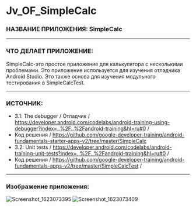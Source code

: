 # Jv_OF_SimpleCalc

### НАЗВАНИЕ ПРИЛОЖЕНИЯ: SimpleCalc

------------------------------

### ЧТО ДЕЛАЕТ ПРИЛОЖЕНИЕ:

SimpleCalc-это простое приложение для калькулятора с несколькими проблемами.
Это приложение используется для изучения отладчика Android Studio.
Это также основа для изучения модульного тестирования в SimpleCalcTest.


------------------------------

### ИСТОЧНИК:

* 3.1: The debugger / Отладчик / https://developer.android.com/codelabs/android-training-using-debugger?index=..%2F..%2Fandroid-training&hl=ru#0 /
* Код решения / https://github.com/google-developer-training/android-fundamentals-starter-apps-v2/tree/master/SimpleCalc
* 3.2: Unit tests / https://developer.android.com/codelabs/android-training-unit-tests?index=..%2F..%2Fandroid-training&hl=ru#0 /
* Код решения / https://github.com/google-developer-training/android-fundamentals-apps-v2/tree/master/SimpleCalcTest /

------------------------------

### Изображение приложения:

![Screenshot_1623073395](https://user-images.githubusercontent.com/77355204/121036272-4f669e80-c7b7-11eb-8d82-bc715115aebb.png)
![Screenshot_1623073409](https://user-images.githubusercontent.com/77355204/121036275-4fff3500-c7b7-11eb-8c06-29c24fbeb454.png)
